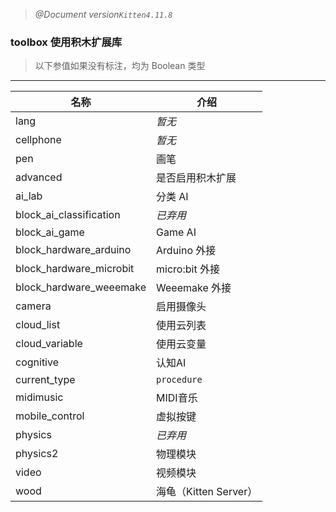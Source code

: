 > *@Document version`Kitten4.11.8`*

### **toolbox** 使用积木扩展库
>以下参值如果没有标注，均为 Boolean 类型
---
| 名称 | 介绍 |
| ---- | ---- |
| lang | *暂无* |
| cellphone | *暂无* |
| pen | 画笔 |
| advanced | 是否启用积木扩展 |
| ai_lab | 分类 AI |
| block_ai_classification | *已弃用* |
| block_ai_game | Game AI |
| block_hardware_arduino | Arduino 外接 |
| block_hardware_microbit | micro:bit 外接 |
| block_hardware_weeemake | Weeemake 外接 |
| camera | 启用摄像头 |
| cloud_list | 使用云列表 |
| cloud_variable | 使用云变量 |
| cognitive | 认知AI |
| current_type | `procedure` |
| midimusic | MIDI音乐 |
| mobile_control | 虚拟按键 |
| physics | *已弃用* |
| physics2 | 物理模块 |
| video | 视频模块 |
| wood | 海龟（Kitten Server）|
